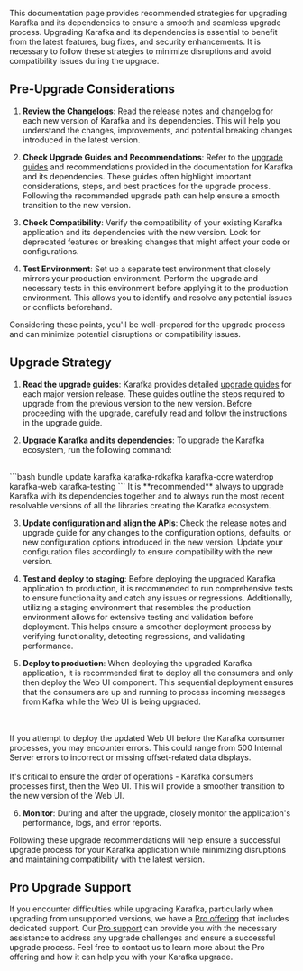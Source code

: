 This documentation page provides recommended strategies for upgrading Karafka and its dependencies to ensure a smooth and seamless upgrade process. Upgrading Karafka and its dependencies is essential to benefit from the latest features, bug fixes, and security enhancements. It is necessary to follow these strategies to minimize disruptions and avoid compatibility issues during the upgrade.

## Pre-Upgrade Considerations

1. **Review the Changelogs**: Read the release notes and changelog for each new version of Karafka and its dependencies. This will help you understand the changes, improvements, and potential breaking changes introduced in the latest version.

2. **Check Upgrade Guides and Recommendations**: Refer to the [upgrade guides](https://karafka.io/docs#upgrade-notes) and recommendations provided in the documentation for Karafka and its dependencies. These guides often highlight important considerations, steps, and best practices for the upgrade process. Following the recommended upgrade path can help ensure a smooth transition to the new version.

3. **Check Compatibility**: Verify the compatibility of your existing Karafka application and its dependencies with the new version. Look for deprecated features or breaking changes that might affect your code or configurations.

4. **Test Environment**: Set up a separate test environment that closely mirrors your production environment. Perform the upgrade and necessary tests in this environment before applying it to the production environment. This allows you to identify and resolve any potential issues or conflicts beforehand.

Considering these points, you'll be well-prepared for the upgrade process and can minimize potential disruptions or compatibility issues.

## Upgrade Strategy

1. **Read the upgrade guides**: Karafka provides detailed [upgrade guides](https://karafka.io/docs#upgrade-notes) for each major version release. These guides outline the steps required to upgrade from the previous version to the new version. Before proceeding with the upgrade, carefully read and follow the instructions in the upgrade guide.

2. **Upgrade Karafka and its dependencies**: To upgrade the Karafka ecosystem, run the following command:
<br/>
```bash
bundle update karafka karafka-rdkafka karafka-core waterdrop karafka-web karafka-testing
```
It is **recommended** always to upgrade Karafka with its dependencies together and to always run the most recent resolvable versions of all the libraries creating the Karafka ecosystem.

3. **Update configuration and align the APIs**: Check the release notes and upgrade guide for any changes to the configuration options, defaults, or new configuration options introduced in the new version. Update your configuration files accordingly to ensure compatibility with the new version.

4. **Test and deploy to staging**: Before deploying the upgraded Karafka application to production, it is recommended to run comprehensive tests to ensure functionality and catch any issues or regressions. Additionally, utilizing a staging environment that resembles the production environment allows for extensive testing and validation before deployment. This helps ensure a smoother deployment process by verifying functionality, detecting regressions, and validating performance.

5. **Deploy to production**: When deploying the upgraded Karafka application, it is recommended first to deploy all the consumers and only then deploy the Web UI component. This sequential deployment ensures that the consumers are up and running to process incoming messages from Kafka while the Web UI is being upgraded.
<br/>
<br/>
If you attempt to deploy the updated Web UI before the Karafka consumer processes, you may encounter errors. This could range from 500 Internal Server errors to incorrect or missing offset-related data displays.
<br/>
<br/>
It's critical to ensure the order of operations - Karafka consumers processes first, then the Web UI. This will provide a smoother transition to the new version of the Web UI.

6. **Monitor**: During and after the upgrade, closely monitor the application's performance, logs, and error reports.

Following these upgrade recommendations will help ensure a successful upgrade process for your Karafka application while minimizing disruptions and maintaining compatibility with the latest version.

## Pro Upgrade Support

If you encounter difficulties while upgrading Karafka, particularly when upgrading from unsupported versions, we have a [Pro offering](https://karafka.io/#become-pro) that includes dedicated support. Our [Pro support](karafka.io/docs/Pro-Support/) can provide you with the necessary assistance to address any upgrade challenges and ensure a successful upgrade process. Feel free to contact us to learn more about the Pro offering and how it can help you with your Karafka upgrade.
